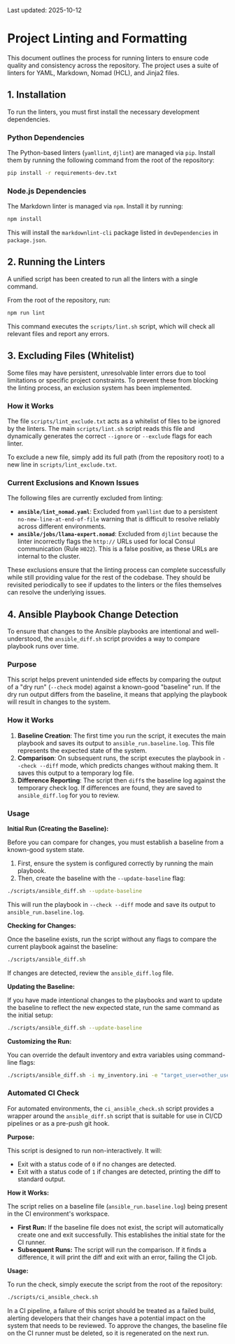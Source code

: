 Last updated: 2025-10-12

# Project Linting and Formatting

This document outlines the process for running linters to ensure code quality and consistency across the repository. The project uses a suite of linters for YAML, Markdown, Nomad (HCL), and Jinja2 files.

## 1. Installation

To run the linters, you must first install the necessary development dependencies.

### Python Dependencies

The Python-based linters (`yamllint`, `djlint`) are managed via `pip`. Install them by running the following command from the root of the repository:

```bash
pip install -r requirements-dev.txt
```

### Node.js Dependencies

The Markdown linter is managed via `npm`. Install it by running:

```bash
npm install
```

This will install the `markdownlint-cli` package listed in `devDependencies` in `package.json`.

## 2. Running the Linters

A unified script has been created to run all the linters with a single command.

From the root of the repository, run:

```bash
npm run lint
```

This command executes the `scripts/lint.sh` script, which will check all relevant files and report any errors.

## 3. Excluding Files (Whitelist)

Some files may have persistent, unresolvable linter errors due to tool limitations or specific project constraints. To prevent these from blocking the linting process, an exclusion system has been implemented.

### How it Works

The file `scripts/lint_exclude.txt` acts as a whitelist of files to be ignored by the linters. The main `scripts/lint.sh` script reads this file and dynamically generates the correct `--ignore` or `--exclude` flags for each linter.

To exclude a new file, simply add its full path (from the repository root) to a new line in `scripts/lint_exclude.txt`.

### Current Exclusions and Known Issues

The following files are currently excluded from linting:

* **`ansible/lint_nomad.yaml`**: Excluded from `yamllint` due to a persistent `no-new-line-at-end-of-file` warning that is difficult to resolve reliably across different environments.
* **`ansible/jobs/llama-expert.nomad`**: Excluded from `djlint` because the linter incorrectly flags the `http://` URLs used for local Consul communication (Rule `H022`). This is a false positive, as these URLs are internal to the cluster.

These exclusions ensure that the linting process can complete successfully while still providing value for the rest of the codebase. They should be revisited periodically to see if updates to the linters or the files themselves can resolve the underlying issues.

## 4. Ansible Playbook Change Detection

To ensure that changes to the Ansible playbooks are intentional and well-understood, the `ansible_diff.sh` script provides a way to compare playbook runs over time.

### Purpose

This script helps prevent unintended side effects by comparing the output of a "dry run" (`--check` mode) against a known-good "baseline" run. If the dry run output differs from the baseline, it means that applying the playbook will result in changes to the system.

### How it Works

1.  **Baseline Creation**: The first time you run the script, it executes the main playbook and saves its output to `ansible_run.baseline.log`. This file represents the expected state of the system.
2.  **Comparison**: On subsequent runs, the script executes the playbook in `--check --diff` mode, which predicts changes without making them. It saves this output to a temporary log file.
3.  **Difference Reporting**: The script then `diff`s the baseline log against the temporary check log. If differences are found, they are saved to `ansible_diff.log` for you to review.

### Usage

**Initial Run (Creating the Baseline):**

Before you can compare for changes, you must establish a baseline from a known-good system state.

1.  First, ensure the system is configured correctly by running the main playbook.
2.  Then, create the baseline with the `--update-baseline` flag:

```bash
./scripts/ansible_diff.sh --update-baseline
```

This will run the playbook in `--check --diff` mode and save its output to `ansible_run.baseline.log`.

**Checking for Changes:**

Once the baseline exists, run the script without any flags to compare the current playbook against the baseline:

```bash
./scripts/ansible_diff.sh
```

If changes are detected, review the `ansible_diff.log` file.

**Updating the Baseline:**

If you have made intentional changes to the playbooks and want to update the baseline to reflect the new expected state, run the same command as the initial setup:

```bash
./scripts/ansible_diff.sh --update-baseline
```

**Customizing the Run:**

You can override the default inventory and extra variables using command-line flags:

```bash
./scripts/ansible_diff.sh -i my_inventory.ini -e "target_user=other_user"
```

### Automated CI Check

For automated environments, the `ci_ansible_check.sh` script provides a wrapper around the `ansible_diff.sh` script that is suitable for use in CI/CD pipelines or as a pre-push git hook.

**Purpose:**

This script is designed to run non-interactively. It will:
-   Exit with a status code of `0` if no changes are detected.
-   Exit with a status code of `1` if changes are detected, printing the diff to standard output.

**How it Works:**

The script relies on a baseline file (`ansible_run.baseline.log`) being present in the CI environment's workspace.

-   **First Run:** If the baseline file does not exist, the script will automatically create one and exit successfully. This establishes the initial state for the CI runner.
-   **Subsequent Runs:** The script will run the comparison. If it finds a difference, it will print the diff and exit with an error, failing the CI job.

**Usage:**

To run the check, simply execute the script from the root of the repository:

```bash
./scripts/ci_ansible_check.sh
```

In a CI pipeline, a failure of this script should be treated as a failed build, alerting developers that their changes have a potential impact on the system that needs to be reviewed. To approve the changes, the baseline file on the CI runner must be deleted, so it is regenerated on the next run.
